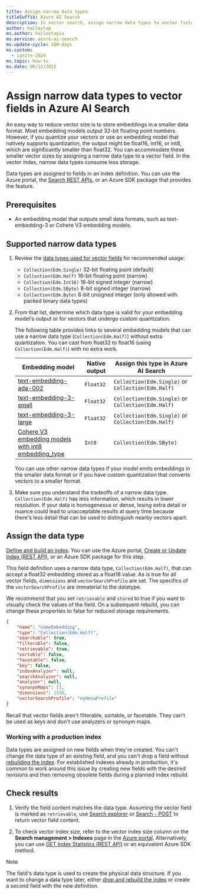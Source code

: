 ```yaml
---
title: Assign narrow data types
titleSuffix: Azure AI Search
description: In vector search, assign narrow data types to vector fields to reduce the storage requirements of vector indexes.
author: haileytap
ms.author: haileytapia
ms.service: azure-ai-search
ms.update-cycle: 180-days
ms.custom:
  - ignite-2024
ms.topic: how-to
ms.date: 06/12/2025
---
```


# Assign narrow data types to vector fields in Azure AI Search

An easy way to reduce vector size is to store embeddings in a smaller data format. Most embedding models output 32-bit floating point numbers. However, if you quantize your vectors or use an embedding model that natively supports quantization, the output might be float16, int16, or int8, which are significantly smaller than float32. You can accommodate these smaller vector sizes by assigning a narrow data type to a vector field. In the vector index, narrow data types consume less storage.

Data types are assigned to fields in an index definition. You can use the Azure portal, the [Search REST APIs](/rest/api/searchservice/indexes/create), or an Azure SDK package that provides the feature.

## Prerequisites

- An embedding model that outputs small data formats, such as text-embedding-3 or Cohere V3 embedding models.

## Supported narrow data types

1. Review the [data types used for vector fields](/rest/api/searchservice/supported-data-types#edm-data-types-for-vector-fields) for recommended usage:

   - `Collection(Edm.Single)` 32-bit floating point (default)
   - `Collection(Edm.Half)` 16-bit floating point (narrow)
   - `Collection(Edm.Int16)` 16-bit signed integer (narrow)
   - `Collection(Edm.SByte)` 8-bit signed integer (narrow)
   - `Collection(Edm.Byte)` 8-bit unsigned integer (only allowed with packed binary data types)

1. From that list, determine which data type is valid for your embedding model's output or for vectors that undergo custom quantization.

   The following table provides links to several embedding models that can use a narrow data type (`Collection(Edm.Half)`) without extra quantization. You can cast from float32 to float16 (using `Collection(Edm.Half)`) with no extra work.

   | Embedding model | Native output | Assign this type in Azure AI Search |
   |------------------------|---------------|--------------------------------|
   | [text-embedding-ada-002](/azure/ai-services/openai/concepts/models#embeddings) | `Float32` | `Collection(Edm.Single)` or `Collection(Edm.Half)` |
   | [text-embedding-3-small](/azure/ai-services/openai/concepts/models#embeddings) | `Float32` | `Collection(Edm.Single)` or `Collection(Edm.Half)` |
   | [text-embedding-3-large](/azure/ai-services/openai/concepts/models#embeddings) | `Float32` | `Collection(Edm.Single)` or `Collection(Edm.Half)` |
   | [Cohere V3 embedding models with int8 embedding_type](https://docs.cohere.com/reference/embed) | `Int8` | `Collection(Edm.SByte)` |

   You can use other narrow data types if your model emits embeddings in the smaller data format or if you have custom quantization that converts vectors to a smaller format.

1. Make sure you understand the tradeoffs of a narrow data type. `Collection(Edm.Half)` has less information, which results in lower resolution. If your data is homogeneous or dense, losing extra detail or nuance could lead to unacceptable results at query time because there's less detail that can be used to distinguish nearby vectors apart.

## Assign the data type

[Define and build an index](vector-search-how-to-create-index.md). You can use the Azure portal, [Create or Update Index (REST API)](/rest/api/searchservice/indexes/create-or-update), or an Azure SDK package for this step.

This field definition uses a narrow data type, `Collection(Edm.Half)`, that can accept a float32 embedding stored as a float16 value. As is true for all vector fields, `dimensions` and `vectorSearchProfile` are set. The specifics of the `vectorSearchProfile` are immaterial to the datatype.

We recommend that you set `retrievable` and `stored` to true if you want to visually check the values of the field. On a subsequent rebuild, you can change these properties to false for reduced storage requirements.

```json
{
    "name": "nameEmbedding",
    "type": "Collection(Edm.Half)",
    "searchable": true,
    "filterable": false,
    "retrievable": true,
    "sortable": false,
    "facetable": false,
    "key": false,
    "indexAnalyzer": null,
    "searchAnalyzer": null,
    "analyzer": null,
    "synonymMaps": [],
    "dimensions": 1536,
    "vectorSearchProfile": "myHnswProfile"
}
```

Recall that vector fields aren't filterable, sortable, or facetable. They can't be used as keys and don't use analyzers or synonym maps.

### Working with a production index

Data types are assigned on new fields when they're created. You can't change the data type of an existing field, and you can't drop a field without [rebuilding the index](search-howto-reindex.md). For established indexes already in production, it's common to work around this issue by creating new fields with the desired revisions and then removing obsolete fields during a planned index rebuild.

## Check results

1. Verify the field content matches the data type. Assuming the vector field is marked as `retrievable`, use [Search explorer](search-explorer.md) or [Search - POST](/rest/api/searchservice/documents/search-post?) to return vector field content.

1. To check vector index size, refer to the vector index size column on the **Search management > Indexes** page in the [Azure portal](https://portal.azure.com). Alternatively, you can use [GET Index Statistics (REST API)](/rest/api/searchservice/indexes/get-statistics) or an equivalent Azure SDK method.

> [!NOTE]
> The field's data type is used to create the physical data structure. If you want to change a data type later, either [drop and rebuild the index](search-howto-reindex.md) or create a second field with the new definition.
